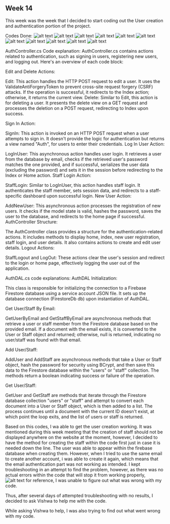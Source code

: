 ## Week 14

This week was the week that I decided to start coding out the User creation and authentication portion of the project.

Codes Done:
![alt text](<../Images/Auth.js pt 1.JPG>) ![alt text](<../Images/Auth.js pt 2.JPG>) ![alt text](<../Images/Auth.js pt 3.JPG>) ![alt text](<../Images/AuthController pt 2.JPG>) ![alt text](<../Images/AuthController pt 3.JPG>) ![alt text](<../Images/AuthController pt 5.JPG>) ![alt text](<../Images/AuthController pt 6.JPG>) ![alt text](<../Images/AuthController pt1.JPG>) ![alt text](<../Images/AuthDAL pt 1.JPG>) ![alt text](<../Images/AuthDAL pt 2.JPG>) ![alt text](<../Images/AuthDAL pt 3.JPG>)

AuthController.cs Code explanation:
AuthController.cs contains actions related to authentication, such as signing in users, registering new users, and logging out. Here's an overview of each code block:

Edit and Delete Actions:

Edit: This action handles the HTTP POST request to edit a user. It uses the ValidateAntiForgeryToken to prevent cross-site request forgery (CSRF) attacks. If the operation is successful, it redirects to the Index action; otherwise, it returns the current view.
Delete: Similar to Edit, this action is for deleting a user. It presents the delete view on a GET request and processes the deletion on a POST request, redirecting to Index upon success.

Sign In Action:

SignIn: This action is invoked on an HTTP POST request when a user attempts to sign in. It doesn't provide the logic for authentication but returns a view named "Auth", for users to enter their credentials.
Log In User Action:

LogInUser: This asynchronous action handles user login. It retrieves a user from the database by email, checks if the retrieved user's password matches the one provided, and if successful, serializes the user data (excluding the password) and sets it in the session before redirecting to the Index or Home action.
Staff Login Action:

StaffLogin: Similar to LogInUser, this action handles staff login. It authenticates the staff member, sets session data, and redirects to a staff-specific dashboard upon successful login.
New User Action:

AddNewUser: This asynchronous action processes the registration of new users. It checks if the model state is valid, hashes the password, saves the user to the database, and redirects to the home page if successful.
AuthController Structure:

The AuthController class provides a structure for the authentication-related actions. It includes methods to display home, index, new user registration, staff login, and user details. It also contains actions to create and edit user details.
Logout Actions:

StaffLogout and LogOut: These actions clear the user's session and redirect to the login or home page, effectively logging the user out of the application.

AuthDAL.cs code explanations:
AuthDAL Initialization:

This class is responsible for initializing the connection to a Firebase Firestore database using a service account JSON file. It sets up the database connection (FirestoreDb db) upon instantiation of AuthDAL.

Get User/Staff By Email:

GetUserByEmail and GetStaffByEmail are asynchronous methods that retrieve a user or staff member from the Firestore database based on the provided email. If a document with the email exists, it is converted to the User or Staff object and returned; otherwise, null is returned, indicating no user/staff was found with that email.

Add User/Staff:

AddUser and AddStaff are asynchronous methods that take a User or Staff object, hash the password for security using BCrypt, and then save this data to the Firestore database within the "users" or "staff" collection. The methods return a boolean indicating success or failure of the operation.

Get User/Staff:

GetUser and GetStaff are methods that iterate through the Firestore database collection "users" or "staff" and attempt to convert each document into a User or Staff object, which is then added to a list. The process continues until a document with the current ID doesn't exist, at which point the loop exits, and the list of users or staff is returned.

Based on this codes, I wa able to get the user creation working. It was mentioned during this week meeting that the creation of staff should not be displayed anywhere on the website at the moment, however, I decided to have the method for creating the staff within the code first just in case it is needed down the line. The user was able to appear within the firebase database when creating them. However, when I tried to use the same email to create another account, i was able to create it again, which means that the email authentication part was not working as intended. I kept troubleshooting in an attempt to find the problem, however, as there was no actual errors within the code that will stop it from working properly, ![alt text](image.png) for reference, I was unable to figure out what was wrong with my code.

Thus, after several days of attempted troubleshooting with no results, I decided to ask Vishwa to help me with the code.

While asking Vishwa to help, I was also trying to find out what went wrong with my code.
